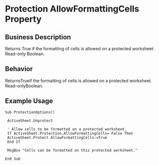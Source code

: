 # Protection AllowFormattingCells Property

## Business Description
Returns True if the formatting of cells is allowed on a protected worksheet. Read-only Boolean.

## Behavior
ReturnsTrueif the formatting of cells is allowed on a protected worksheet. Read-onlyBoolean.

## Example Usage
```vba
Sub ProtectionOptions() 
 
 ActiveSheet.Unprotect 
 
 ' Allow cells to be formatted on a protected worksheet. 
 If ActiveSheet.Protection.AllowFormattingCells= False Then 
 ActiveSheet.Protect AllowFormattingCells:=True 
 End If 
 
 MsgBox "Cells can be formatted on this protected worksheet." 
 
End Sub
```